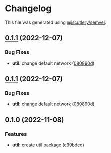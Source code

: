 # Changelog

This file was generated using [@jscutlery/semver](https://github.com/jscutlery/semver).

## [0.1.1](https://github.com/notional-finance/notional-monorepo/compare/util-0.1.0...util-0.1.1) (2022-12-07)


### Bug Fixes

* **util:** change default network ([080890d](https://github.com/notional-finance/notional-monorepo/commit/080890d5a334983cda9b64f65a66342eb4b09aeb))

## [0.1.1](https://github.com/notional-finance/notional-monorepo/compare/util-0.1.0...util-0.1.1) (2022-12-07)


### Bug Fixes

* **util:** change default network ([080890d](https://github.com/notional-finance/notional-monorepo/commit/080890d5a334983cda9b64f65a66342eb4b09aeb))

## 0.1.0 (2022-11-08)


### Features

* **util:** create util package ([c99bdcd](https://github.com/notional-finance/notional-monorepo/commit/c99bdcd32c6265002e7affb3a7a5d40b1eef3ac0))
